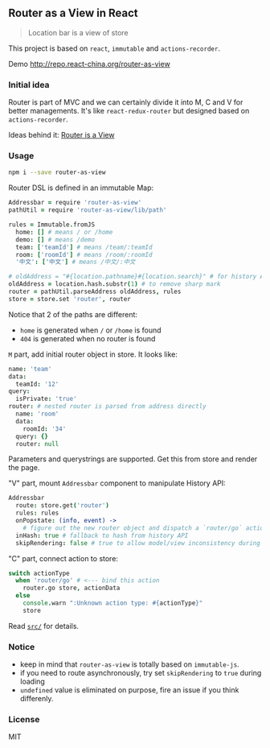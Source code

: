
Router as a View in React
----

> Location bar is a view of store

This project is based on `react`, `immutable` and `actions-recorder`.

Demo http://repo.react-china.org/router-as-view

### Initial idea

Router is part of MVC and we can certainly divide it into M, C and V for better managements.
It's like `react-redux-router` but designed based on `actions-recorder`.

Ideas behind it: [Router is a View](https://hashnode.com/post/router-is-a-view-cil5959bn00kqa653p0y42gpu)

### Usage

```bash
npm i --save router-as-view
```

Router DSL is defined in an immutable Map:

```coffee
Addressbar = require 'router-as-view'
pathUtil = require 'router-as-view/lib/path'

rules = Immutable.fromJS
  home: [] # means / or /home
  demo: [] # means /demo
  team: ['teamId'] # means /team/:teamId
  room: ['roomId'] # means /room/:roomId
  '中文': ['中文'] # means /中文/:中文

# oldAddress = "#{location.pathname}#{location.search}" # for history API
oldAddress = location.hash.substr(1) # to remove sharp mark
router = pathUtil.parseAddress oldAddress, rules
store = store.set 'router', router
```

Notice that 2 of the paths are different:

* `home` is generated when `/` or `/home` is found
* `404` is generated when no router is found


`M` part, add initial router object in store. It looks like:

```coffee
name: 'team'
data:
  teamId: '12'
query:
  isPrivate: 'true'
router: # nested router is parsed from address directly
  name: 'room'
  data:
    roomId: '34'
  query: {}
  router: null
```

Parameters and querystrings are supported. Get this from store and render the page.

"V" part, mount `Addressbar` component to manipulate History API:

```coffee
Addressbar
  route: store.get('router')
  rules: rules
  onPopstate: (info, event) ->
    # figure out the new router object and dispatch a `router/go` action
  inHash: true # fallback to hash from history API
  skipRendering: false # true to allow model/view inconsistency during loading
```

"C" part, connect action to store:

```coffee
switch actionType
  when 'router/go' # <--- bind this action
    router.go store, actionData
  else
    console.warn ":Unknown action type: #{actionType}"
    store
```

Read [`src/`](https://github.com/jianliaoim/router-as-view/tree/master/src) for details.

### Notice

* keep in mind that `router-as-view` is totally based on `immutable-js`.
* if you need to route asynchronously, try set `skipRendering` to `true` during loading
* `undefined` value is eliminated on purpose, fire an issue if you think differenly.

### License

MIT
